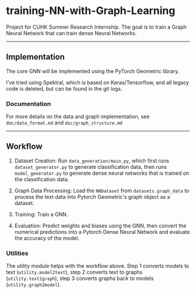 # training-NN-with-Graph-Learning

Project for CUHK Summer Research Internship. The goal is to train a Graph Neural Network that can train dense Neural Networks.

---

## Implementation

The core GNN will be implemented using the PyTorch Geometric library.

I've tried using Spektral, which is based on Keras/Tensorflow, and all legacy code is deleted, but can be found in the git logs.

### Documentation

For more details on the data and graph implementation, see `doc/data_format.md` and `doc/graph_structure.md`

---

## Workflow

1. Dataset Creation: Run `data_generation/main.py`, which first runs `dataset_generator.py` to generate classification data, then runs `model_generator.py` to generate dense neural networks that is trained on the classification data.

2. Graph Data Processing: Load the `NNDataset` from `datasets.graph_data` to process the text data into Pytorch Geometric's graph object as a dataset.

3. Training: Train a GNN.

4. Evaluation: Predict weights and biases using the GNN, then convert the numerical predictions into a Pytorch Dense Neural Network and evaluate the accuracy of the model.

### Utilities

The utility module helps with the workflow above. Step 1 converts models to text (`utility.model2text`), step 2 converts text to graphs (`utility.text2graph`), step 3 converts graphs back to models (`utility.graph2model`).
